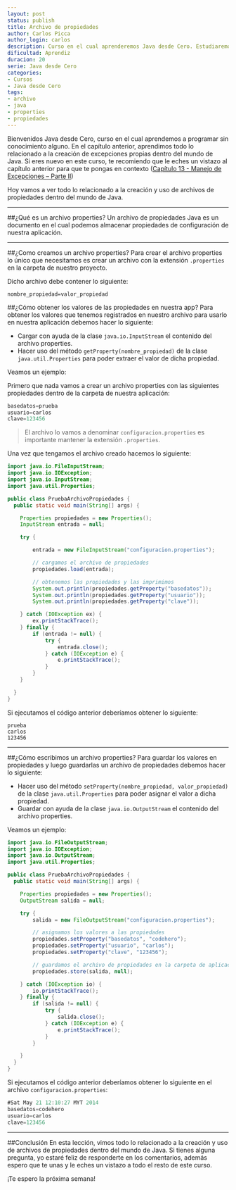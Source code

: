 ```yaml
---
layout: post
status: publish
title: Archivo de propiedades
author: Carlos Picca
author_login: carlos
description: Curso en el cual aprenderemos Java desde Cero. Estudiaremos todo lo relacionado a la creación y uso de archivos de propiedades dentro del mundo de Java.
dificultad: Aprendiz
duracion: 20
serie: Java desde Cero
categories:
- Cursos
- Java desde Cero
tags:
- archivo
- java
- properties
- propiedades
---
```


Bienvenidos Java desde Cero, curso en el cual aprendemos a programar sin conocimiento alguno. En el capítulo anterior, aprendimos todo lo relacionado a la creación de excepciones propias dentro del mundo de Java. Si eres nuevo en este curso, te recomiendo que le eches un vistazo al capítulo anterior para que te pongas en contexto ([Capítulo 13 - Manejo de Excepciones – Parte II](http://codehero.co/manejo-de-excepciones-parte-ii/))

Hoy vamos a ver todo lo relacionado a la creación y uso de archivos de propiedades dentro del mundo de Java.

* * *
##¿Qué es un archivo properties?
Un archivo de propiedades Java es un documento en el cual podemos almacenar propiedades de configuración de nuestra aplicación.

* * *
##¿Como creamos un archivo properties?
Para crear el archivo properties lo único que necesitamos es crear un archivo con la extensión `.properties` en la carpeta de nuestro proyecto.

Dicho archivo debe contener lo siguiente:

```
nombre_propiedad=valor_propiedad
```

##¿Cómo obtener los valores de las propiedades en nuestra app?
Para obtener los valores que tenemos registrados en nuestro archivo para usarlo en nuestra aplicación debemos hacer lo siguiente:

* Cargar con ayuda de la clase `java.io.InputStream` el contenido del archivo properties.
* Hacer uso del método `getProperty(nombre_propiedad)` de la clase `java.util.Properties` para poder extraer el valor de dicha propiedad.

Veamos un ejemplo:

Primero que nada vamos a crear un archivo properties con las siguientes propiedades dentro de la carpeta de nuestra aplicación:

```java
basedatos=prueba
usuario=carlos
clave=123456
```

> El archivo lo vamos a denominar `configuracion.properties` es importante mantener la extensión `.properties`.

Una vez que tengamos el archivo creado hacemos lo siguiente:

```java
import java.io.FileInputStream;
import java.io.IOException;
import java.io.InputStream;
import java.util.Properties;

public class PruebaArchivoPropiedades {
  public static void main(String[] args) {

	Properties propiedades = new Properties();
	InputStream entrada = null;

	try {

		entrada = new FileInputStream("configuracion.properties");

		// cargamos el archivo de propiedades
		propiedades.load(entrada);

		// obtenemos las propiedades y las imprimimos
		System.out.println(propiedades.getProperty("basedatos"));
		System.out.println(propiedades.getProperty("usuario"));
		System.out.println(propiedades.getProperty("clave"));

	} catch (IOException ex) {
		ex.printStackTrace();
	} finally {
		if (entrada != null) {
			try {
				entrada.close();
			} catch (IOException e) {
				e.printStackTrace();
			}
		}
	}

  }
}
```

Si ejecutamos el código anterior deberíamos obtener lo siguiente:

```
prueba
carlos
123456
```

* * *
##¿Cómo escribimos un archivo properties?
Para guardar los valores en propiedades y luego guardarlas un archivo de propiedades debemos hacer lo siguiente:

* Hacer uso del método `setProperty(nombre_propiedad, valor_propiedad)` de la clase `java.util.Properties` para poder asignar el valor a dicha propiedad.
* Guardar con ayuda de la clase `java.io.OutputStream` el contenido del archivo properties.

Veamos un ejemplo:

```java
import java.io.FileOutputStream;
import java.io.IOException;
import java.io.OutputStream;
import java.util.Properties;

public class PruebaArchivoPropiedades {
  public static void main(String[] args) {

	Properties propiedades = new Properties();
	OutputStream salida = null;

	try {
		salida = new FileOutputStream("configuracion.properties");

		// asignamos los valores a las propiedades
		propiedades.setProperty("basedatos", "codehero");
		propiedades.setProperty("usuario", "carlos");
		propiedades.setProperty("clave", "123456");

		// guardamos el archivo de propiedades en la carpeta de aplicación
		propiedades.store(salida, null);

	} catch (IOException io) {
		io.printStackTrace();
	} finally {
		if (salida != null) {
			try {
				salida.close();
			} catch (IOException e) {
				e.printStackTrace();
			}
		}

	}
  }
}
```

Si ejecutamos el código anterior deberíamos obtener lo siguiente en el archivo `configuracion.properties`:

```java
#Sat May 21 12:10:27 MYT 2014
basedatos=codehero
usuario=carlos
clave=123456
```

* * *
##Conclusión
En esta lección, vimos todo lo relacionado a la creación y uso de archivos de propiedades dentro del mundo de Java. Si tienes alguna pregunta, yo estaré feliz de responderte en los comentarios, además espero que te unas y le eches un vistazo a todo el resto de este curso.

¡Te espero la próxima semana!
